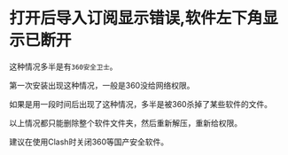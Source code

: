 # 打开后导入订阅显示错误,软件左下角显示已断开

这种情况多半是有`360安全卫士`。

第一次安装出现这种情况，一般是360没给网络权限。

如果是用一段时间后出现了这种情况，多半是被360杀掉了某些软件的文件。

以上情况都只能删除整个软件文件夹，然后重新解压，重新给权限。

建议在使用Clash时关闭360等国产安全软件。


